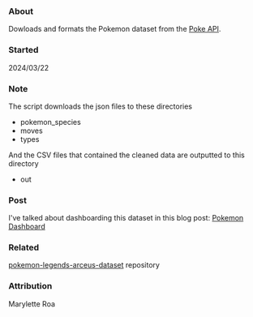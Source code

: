 ### About

Dowloads and formats the Pokemon dataset from the [Poke API](https://pokeapi.co).

### Started
2024/03/22

### Note
The script downloads the json files to these directories
- pokemon_species
- moves
- types

And the CSV files that contained the cleaned data are outputted to this directory

- out

### Post
I've talked about dashboarding this dataset in this blog post: [Pokemon Dashboard](https://maryletteroa.github.io/blog/2024/04/20/pokemon-dashboard.html)

### Related

[pokemon-legends-arceus-dataset](https://github.com/maryletteroa/pokemon-legends-arceus-dataset) repository

### Attribution
Marylette Roa